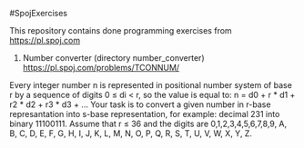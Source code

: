 #SpojExercises

This repository contains done programming exercises from https://pl.spoj.com

1. Number converter (directory number_converter)
 https://pl.spoj.com/problems/TCONNUM/
 
 Every integer number n is represented in positional number system of base r by a sequence of digits 0 ≤ di < r, so the value is equal to:
n = d0  + r * d1 + r2 * d2 + r3 * d3 + ...
Your task is to convert a given number in r-base represantation into s-base representation, for example: decimal 231 into binary 11100111. Assume that r ≤ 36 and the digits are 0,1,2,3,4,5,6,7,8,9, A, B, C, D, E, F, G, H, I, J, K, L, M, N, O, P, Q, R, S, T, U, V, W, X, Y, Z.


